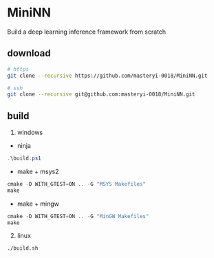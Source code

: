 # MiniNN

Build a deep learning inference framework from scratch

## download

```sh
# https
git clone --recursive https://github.com/masteryi-0018/MiniNN.git

# ssh
git clone --recursive git@github.com:masteryi-0018/MiniNN.git
```

## build

1. windows

- ninja
```ps1
.\build.ps1
```

- make + msys2

```ps1
cmake -D WITH_GTEST=ON .. -G "MSYS Makefiles"
make
```

- make + mingw

```ps1
cmake -D WITH_GTEST=ON .. -G "MinGW Makefiles"
make
```

2. linux
```sh
./build.sh
```